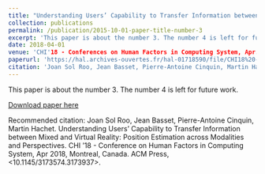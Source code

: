 ```yaml
---
title: "Understanding Users’ Capability to Transfer Information between Mixed and Virtual Reality: Position Estimation across Modalities and Perspectives"
collection: publications
permalink: /publication/2015-10-01-paper-title-number-3
excerpt: 'This paper is about the number 3. The number 4 is left for future work.'
date: 2018-04-01
venue: 'CHI'18 - Conferences on Human Factors in Computing System, Apr. 2018, Montreal, Canada'
paperurl: 'https://hal.archives-ouvertes.fr/hal-01718590/file/CHI18%20-%20SAR-VR%20Position%20Estimation.pdf'
citation: 'Joan Sol Roo, Jean Basset, Pierre-Antoine Cinquin, Martin Hachet. Understanding Users’ Capability to Transfer Information between Mixed and Virtual Reality: Position Estimation across Modalities and Perspectives. CHI ’18 - Conference on Human Factors in Computing System, Apr 2018, Montreal, Canada. ACM Press'
---
```

This paper is about the number 3. The number 4 is left for future work.

[Download paper here](https://hal.archives-ouvertes.fr/hal-01718590/file/CHI18%20-%20SAR-VR%20Position%20Estimation.pdf)

Recommended citation: Joan Sol Roo, Jean Basset, Pierre-Antoine Cinquin, Martin Hachet. Understanding Users’ Capability
to Transfer Information between Mixed and Virtual Reality: Position Estimation across Modalities
and Perspectives. CHI ’18 - Conference on Human Factors in Computing System, Apr 2018, Montreal,
Canada. ACM Press, <10.1145/3173574.3173937>. <hal-01718590>
